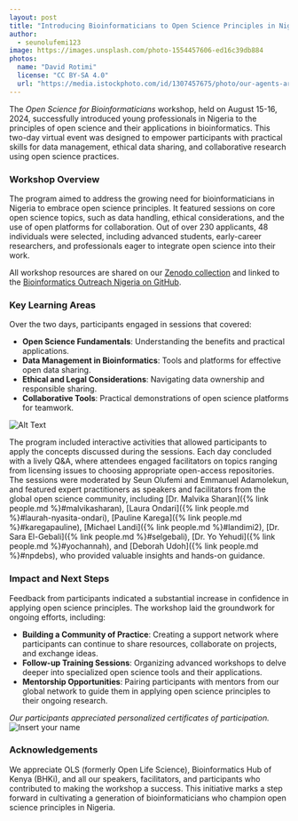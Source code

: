 ```yaml
---
layout: post
title: "Introducing Bioinformaticians to Open Science Principles in Nigeria: Insights from a Two-Day Virtual Workshop"
author:
  - seunolufemi123
image: https://images.unsplash.com/photo-1554457606-ed16c39db884
photos:
  name: "David Rotimi"
  license: "CC BY-SA 4.0"
  url: "https://media.istockphoto.com/id/1307457675/photo/our-agents-are-always-ready-to-assist.jpg?s=1024x1024&w=is&k=20&c=PVUpDXhzYpDawaUZ6d91VqNzR4AemZ7gXEH2pNgVtUY="
---
```


The *Open Science for Bioinformaticians* workshop, held on August 15-16, 2024, successfully introduced young professionals in Nigeria to the principles of open science and their applications in bioinformatics. This two-day virtual event was designed to empower participants with practical skills for data management, ethical data sharing, and collaborative research using open science practices.

### Workshop Overview

The program aimed to address the growing need for bioinformaticians in Nigeria to embrace open science principles. It featured sessions on core open science topics, such as data handling, ethical considerations, and the use of open platforms for collaboration. Out of over 230 applicants, 48 individuals were selected, including advanced students, early-career researchers, and professionals eager to integrate open science into their work.

All workshop resources are shared on our [Zenodo collection](https://zenodo.org/communities/bioinformatics-outreach-nigeria/records) and linked to the [Bioinformatics Outreach Nigeria on GitHub](https://github.com/seunolufemi123/Bioinformatics-Outreach-Nigeria).

### Key Learning Areas

Over the two days, participants engaged in sessions that covered:
- **Open Science Fundamentals**: Understanding the benefits and practical applications.
- **Data Management in Bioinformatics**: Tools and platforms for effective open data sharing.
- **Ethical and Legal Considerations**: Navigating data ownership and responsible sharing.
- **Collaborative Tools**: Practical demonstrations of open science platforms for teamwork.

![Alt Text](/images/2022-04-01-header-image-speed-blod-nadine.jpg)

The program included interactive activities that allowed participants to apply the concepts discussed during the sessions. Each day concluded with a lively Q&A, where attendees engaged facilitators on topics ranging from licensing issues to choosing appropriate open-access repositories. The sessions were moderated by Seun Olufemi and Emmanuel Adamolekun, and featured expert practitioners as speakers and facilitators from the global open science community, including [Dr. Malvika Sharan]({% link people.md %}#malvikasharan), [Laura Ondari]({% link people.md %}#laurah-nyasita-ondari), [Pauline Karega]({% link people.md %}#karegapauline), [Michael Landi]({% link people.md %}#landimi2), [Dr. Sara El-Gebali]({% link people.md %}#selgebali), [Dr. Yo Yehudi]({% link people.md %}#yochannah), and [Deborah Udoh]({% link people.md %}#npdebs), who provided valuable insights and hands-on guidance.

### Impact and Next Steps

Feedback from participants indicated a substantial increase in confidence in applying open science principles. The workshop laid the groundwork for ongoing efforts, including:
- **Building a Community of Practice**: Creating a support network where participants can continue to share resources, collaborate on projects, and exchange ideas.
- **Follow-up Training Sessions**: Organizing advanced workshops to delve deeper into specialized open science tools and their applications.
- **Mentorship Opportunities**: Pairing participants with mentors from our global network to guide them in applying open science principles to their ongoing research.

*Our participants appreciated personalized certificates of participation.* ![Insert your name ](https://github.com/user-attachments/assets/69c810ae-f15f-46bc-ab0b-03eb43cc67c8)

### Acknowledgements

We appreciate OLS (formerly Open Life Science), Bioinformatics Hub of Kenya (BHKi), and all our speakers, facilitators, and participants who contributed to making the workshop a success. This initiative marks a step forward in cultivating a generation of bioinformaticians who champion open science principles in Nigeria.
